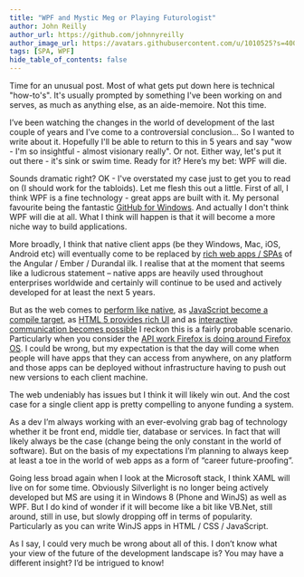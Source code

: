 ```yaml
---
title: "WPF and Mystic Meg or Playing Futurologist"
author: John Reilly
author_url: https://github.com/johnnyreilly
author_image_url: https://avatars.githubusercontent.com/u/1010525?s=400&u=294033082cfecf8ad1645b4290e362583b33094a&v=4
tags: [SPA, WPF]
hide_table_of_contents: false
---
```

Time for an unusual post. Most of what gets put down here is technical "how-to's". It's usually prompted by something I've been working on and serves, as much as anything else, as an aide-memoire. Not this time.

 I’ve been watching the changes in the world of development of the last couple of years and I’ve come to a controversial conclusion... So I wanted to write about it. Hopefully I'll be able to return to this in 5 years and say "wow - I'm so insightful - almost visionary really". Or not. Either way, let's put it out there - it's sink or swim time. Ready for it? Here’s my bet: WPF will die.

Sounds dramatic right? OK - I've overstated my case just to get you to read on (I should work for the tabloids). Let me flesh this out a little. First of all, I think WPF is a fine technology - great apps are built with it. My personal favourite being the fantastic [GitHub for Windows](<https://github.com/blog/1151-designing-github-for-windows>). And actually I don't think WPF will die at all. What I think will happen is that it will become a more niche way to build applications.

More broadly, I think that native client apps (be they Windows, Mac, iOS, Android etc) will eventually come to be replaced by [rich web apps / SPAs](<http://en.wikipedia.org/wiki/Single-page_application>) of the Angular / Ember / Durandal ilk. I realise that at the moment that seems like a ludicrous statement – native apps are heavily used throughout enterprises worldwide and certainly will continue to be used and actively developed for at least the next 5 years.

But as the web comes to [perform like native](<http://arstechnica.com/information-technology/2013/05/native-level-performance-on-the-web-a-brief-examination-of-asm-js/>), as [JavaScript become a compile target](<https://github.com/jashkenas/coffee-script/wiki/List-of-languages-that-compile-to-JS>), as [HTML 5 provides rich UI](<http://davidwalsh.name/canvas-demos>) and as [interactive communication becomes possible](<https://developer.mozilla.org/en/docs/WebSockets>) I reckon this is a fairly probable scenario. Particularly when you consider the [API work Firefox is doing around Firefox OS](<https://developer.mozilla.org/en-US/Apps/Reference>). I could be wrong, but my expectation is that the day will come when people will have apps that they can access from anywhere, on any platform and those apps can be deployed without infrastructure having to push out new versions to each client machine.

The web undeniably has issues but I think it will likely win out. And the cost case for a single client app is pretty compelling to anyone funding a system.

As a dev I’m always working with an ever-evolving grab bag of technology whether it be front end, middle tier, database or services. In fact that will likely always be the case (change being the only constant in the world of software). But on the basis of my expectations I’m planning to always keep at least a toe in the world of web apps as a form of “career future-proofing”.

Going less broad again when I look at the Microsoft stack, I think XAML will live on for some time. Obviously Silverlight is no longer being actively developed but MS are using it in Windows 8 (Phone and WinJS) as well as WPF. But I do kind of wonder if it will become like a bit like VB.Net, still around, still in use, but slowly dropping off in terms of popularity. Particularly as you can write WinJS apps in HTML / CSS / JavaScript.

As I say, I could very much be wrong about all of this. I don’t know what your view of the future of the development landscape is? You may have a different insight? I’d be intrigued to know!


